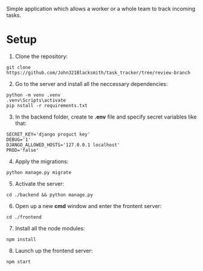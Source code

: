 Simple application which allows a worker or a whole team
to track incoming tasks.

# Setup
1) Clone the repository:
```
git clone https://github.com/John321Blacksmith/task_tracker/tree/review-branch
```
2) Go to the server and install all the neccessary dependencies:
```
python -m venv .venv
.venv\Scripts\activate
pip nstall -r requirements.txt
```
3) In the backend folder, create te **.env** file
and specify secret variables like that:
```
SECRET_KEY='django proguct key'
DEBUG='1'
DJANGO_ALLOWED_HOSTS='127.0.0.1 localhost'
PROD='false'
```
4) Apply the migrations:
```
python manage.py migrate
```

5) Activate the server:
```
cd ./backend && python manage.py 
```
6) Open up a new **cmd** window and enter the frontent server:
```
cd ./frontend
```
7) Install all the node modules:
```
npm install
```
8) Launch up the frontend server:
```
npm start
```
